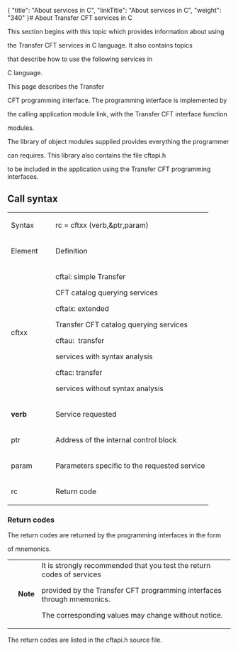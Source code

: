 {
    "title": "About services in C",
    "linkTitle": "About services in C",
    "weight": "340"
}# <span id="Using_CFT_services_in_C__Start_here"></span>About Transfer CFT services in C

This section begins with this topic which provides information about using
the Transfer CFT services in C language. It also contains topics
that describe how to use the following services in
C language.

This page describes the Transfer
CFT programming interface. The programming interface is implemented by
the calling application module link, with the Transfer CFT interface function
modules.

The library of object modules supplied provides everything the programmer
can requires. This library also contains the file cftapi.h
to be included in the application using the Transfer CFT programming interfaces.

## <span id="Call_Syntax"></span>Call syntax

<table data-cellspacing="0" width="90%">
<tbody>
<tr class="odd" data-valign="top">
<td width="22.133%"><p>Syntax</p></td>
<td width="77.867%"><p>rc = cftxx (verb,&amp;ptr,param)</p></td>
</tr>
<tr class="even" data-valign="top">
<td data-bgcolor="#C0C0C0" width="22.133%"><p>Element</p></td>
<td data-bgcolor="#C0C0C0" width="77.867%"><p>Definition</p></td>
</tr>
<tr class="odd" data-valign="top">
<td width="22.133%"><p>cftxx</p></td>
<td width="77.867%"><p><span>cftai</span>: simple Transfer
CFT catalog querying services</p>
<p><span>cftaix</span>: extended
<span>Transfer CFT</span> catalog querying services</p>
<p><span>cftau</span>:  transfer
services with syntax analysis</p>
<p><span>cftac</span>: transfer
services without syntax analysis</p></td>
</tr>
<tr class="even" data-valign="top">
<td width="22.133%"><p><strong><span>verb</span></strong></p></td>
<td width="77.867%"><p>Service requested</p></td>
</tr>
<tr class="odd" data-valign="top">
<td width="22.133%"><p>ptr</p></td>
<td width="77.867%"><p>Address of the internal control block</p></td>
</tr>
<tr class="even" data-valign="top">
<td width="22.133%"><p>param</p></td>
<td width="77.867%"><p>Parameters specific to the requested service</p></td>
</tr>
<tr class="odd">
<td><p>rc</p></td>
<td><p>Return code</p></td>
</tr>
</tbody>
</table>

### Return codes

The return codes are returned by the programming interfaces in the form
of mnemonics.

<table data-cellpadding="0" data-cellspacing="0">
<tbody>
<tr class="odd">
<td data-valign="top"></td>
<td data-valign="top"><span><strong>Note</strong></span></td>
<td data-mc-autonum="&lt;b&gt;Note&lt;/b&gt;" data-valign="top">It is strongly recommended that you test the return codes of services
provided by the <span>Transfer CFT</span> programming interfaces through mnemonics.
The corresponding values may change without notice.</td>
</tr>
</tbody>
</table>

The return codes are listed in the cftapi.h source file.
